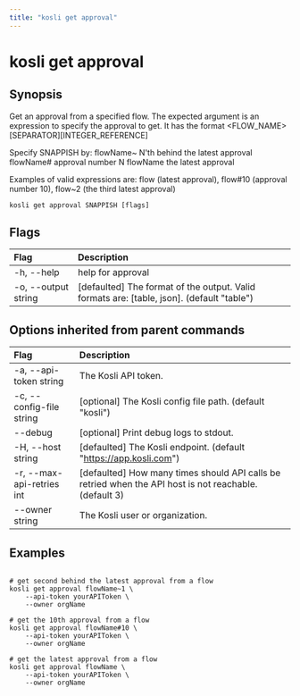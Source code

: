 ```yaml
---
title: "kosli get approval"
---
```


# kosli get approval

## Synopsis

Get an approval from a specified flow.
The expected argument is an expression to specify the approval to get.
It has the format <FLOW_NAME>[SEPARATOR][INTEGER_REFERENCE]

Specify SNAPPISH by:
	flowName~<N>  N'th behind the latest approval
	flowName#<N>  approval number N
	flowName      the latest approval

Examples of valid expressions are: flow (latest approval), flow#10 (approval number 10), flow~2 (the third latest approval)

```shell
kosli get approval SNAPPISH [flags]
```

## Flags
| Flag | Description |
| :--- | :--- |
|    -h, --help  |  help for approval  |
|    -o, --output string  |  [defaulted] The format of the output. Valid formats are: [table, json]. (default "table")  |


## Options inherited from parent commands
| Flag | Description |
| :--- | :--- |
|    -a, --api-token string  |  The Kosli API token.  |
|    -c, --config-file string  |  [optional] The Kosli config file path. (default "kosli")  |
|        --debug  |  [optional] Print debug logs to stdout.  |
|    -H, --host string  |  [defaulted] The Kosli endpoint. (default "https://app.kosli.com")  |
|    -r, --max-api-retries int  |  [defaulted] How many times should API calls be retried when the API host is not reachable. (default 3)  |
|        --owner string  |  The Kosli user or organization.  |


## Examples

```shell

# get second behind the latest approval from a flow
kosli get approval flowName~1 \
	--api-token yourAPIToken \
	--owner orgName

# get the 10th approval from a flow
kosli get approval flowName#10 \
	--api-token yourAPIToken \
	--owner orgName

# get the latest approval from a flow
kosli get approval flowName \
	--api-token yourAPIToken \
	--owner orgName
```

